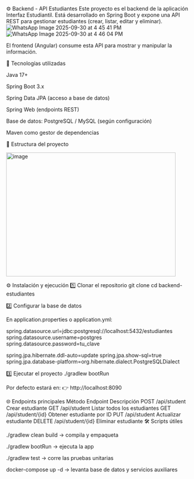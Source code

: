 ⚙️ Backend - API Estudiantes
Este proyecto es el backend de la aplicación Interfaz Estudiantil.
Está desarrollado en Spring Boot y expone una API REST para gestionar estudiantes (crear, listar, editar y eliminar).
![WhatsApp Image 2025-09-30 at 4 45 41 PM](https://github.com/user-attachments/assets/5e1876e8-af3b-4e41-8b98-9af45171f306)
![WhatsApp Image 2025-09-30 at 4 46 04 PM](https://github.com/user-attachments/assets/99bd4eb7-9dd8-4711-9405-b981d5eefbf7)

El frontend (Angular) consume esta API para mostrar y manipular la información.

🚀 Tecnologías utilizadas

Java 17+

Spring Boot 3.x

Spring Data JPA (acceso a base de datos)

Spring Web (endpoints REST)

Base de datos: PostgreSQL / MySQL (según configuración)

Maven como gestor de dependencias

📂 Estructura del proyecto

<img width="455" height="333" alt="image" src="https://github.com/user-attachments/assets/28a8bf1e-49f1-4da0-a306-44551ef0665d" />


⚙️ Instalación y ejecución
1️⃣ Clonar el repositorio
git clone 
cd backend-estudiantes

2️⃣ Configurar la base de datos

En application.properties o application.yml:

spring.datasource.url=jdbc:postgresql://localhost:5432/estudiantes
spring.datasource.username=postgres
spring.datasource.password=tu_clave

spring.jpa.hibernate.ddl-auto=update
spring.jpa.show-sql=true
spring.jpa.database-platform=org.hibernate.dialect.PostgreSQLDialect

3️⃣ Ejecutar el proyecto
./gradlew bootRun


Por defecto estará en:
👉 http://localhost:8090

🌐 Endpoints principales
Método	Endpoint	Descripción
POST	/api/student	Crear estudiante
GET	/api/student	Listar todos los estudiantes
GET	/api/student/{id}	Obtener estudiante por ID
PUT	/api/student	Actualizar estudiante
DELETE	/api/student/{id}	Eliminar estudiante
🛠️ Scripts útiles

./gradlew clean build → compila y empaqueta

./gradlew bootRun → ejecuta la app

./gradlew test → corre las pruebas unitarias

docker-compose up -d → levanta base de datos y servicios auxiliares

